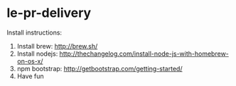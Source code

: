 # le-pr-delivery
Install instructions:
1. Install brew: http://brew.sh/
2. Install nodejs: http://thechangelog.com/install-node-js-with-homebrew-on-os-x/
3. npm bootstrap: http://getbootstrap.com/getting-started/
4. Have fun
